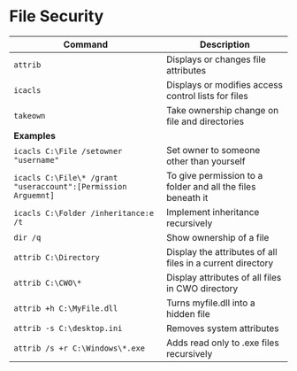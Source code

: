# File Security

| **Command** | **Description** |
|----------|-----------------|
| `attrib` | Displays or changes file attributes | 
| `icacls` | Displays or modifies access control lists for files | 
| `takeown` | Take ownership change on file and directories  | 
| **Examples** | 
| `icacls C:\File /setowner "username"` | Set owner to someone other than yourself | 
| `icacls C:\File\* /grant "useraccount":[Permission Arguemnt]` | To give permission to a folder and all the files beneath it | 
| `icacls C:\Folder /inheritance:e /t` | Implement inheritance recursively| 
| `dir /q` | Show ownership of a file | 
| `attrib C:\Directory` | Display the attributes of all files in a current directory | 
| `attrib C:\CWO\*` | Display attributes of all files in CWO directory| 
| `attrib +h C:\MyFile.dll` | Turns myfile.dll into a hidden file | 
| `attrib -s C:\desktop.ini` | Removes system attributes | 
| `attrib /s +r C:\Windows\*.exe` | Adds read only to .exe files recursively | 

